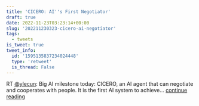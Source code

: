 ```yaml
---
title: 'CICERO: AI''s First Negotiator'
draft: true
date: 2022-11-23T03:23:14+00:00
slug: '202211230323-cicero-ai-negotiator'
tags:
  - tweets
is_tweet: true
tweet_info:
  id: '1595135837234024448'
  type: 'retweet'
  is_thread: False
---
```




RT [@ylecun](https://x.com/ylecun): Big AI milestone today: CICERO, an AI agent that can negotiate and cooperates with people.
It is the first AI system to achieve… [continue reading](https://x.com/sytelus/status/1595135837234024448)
